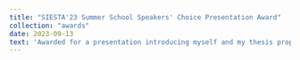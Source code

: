 ```yaml
---
title: "SIESTA'23 Summer School Speakers' Choice Presentation Award"
collection: "awards"
date: 2023-09-13
text: 'Awarded for a presentation introducing myself and my thesis proposal.'
---
```


